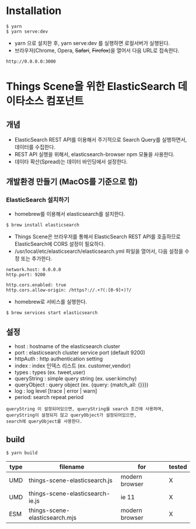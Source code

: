 # Installation

```
$ yarn
$ yarn serve:dev
```

- yarn 으로 설치한 후, yarn serve:dev 를 실행하면 로컬서버가 실행된다.
- 브라우저(Chrome, Opera, ~~Safari~~, ~~Firefox~~)을 열어서 다음 URL로 접속한다.

```
http://0.0.0.0:3000
```

# Things Scene을 위한 ElasticSearch 데이타소스 컴포넌트

## 개념

- ElasticSearch REST API를 이용해서 주기적으로 Search Query를 실행하면서, 데이터를 수집한다.
- REST API 실행을 위해서, elasticsearch-browser npm 모듈을 사용한다.
- 데이타 확산(Spread)는 데이터 바인딩에서 설정한다.

## 개발환경 만들기 (MacOS를 기준으로 함)

### ElasticSearch 설치하기

- homebrew를 이용해서 elasticsearch를 설치한다.

```
$ brew install elasticsearch
```

- Things Scene은 브라우저를 통해서 ElasticSearch REST API를 호출하므로 ElasticSearch에 CORS 설정이 필요하다.
- /usr/local/etc/elasticsearch/elasticsearch.yml 파일을 열어서, 다음 설정을 수정 또는 추가한다.

```
network.host: 0.0.0.0
http.port: 9200

http.cors.enabled: true
http.cors.allow-origin: /https?://.+?(:[0-9]+)?/
```

- homebrew로 서비스를 실행한다.

```
$ brew services start elasticsearch
```

## 설정

- host : hostname of the elasticsearch cluster
- port : elasticsearch cluster service port (default 9200)
- httpAuth : http authentication setting
- index : index 인덱스 리스트 (ex. customer,vendor)
- types : types (ex. tweet,user)
- queryString : simple query string (ex. user:kimchy)
- queryObject : query object (ex. {query: {match_all: {}}})
- log : log level [trace | error | warn]
- period: search repeat period

```
queryString 이 설정되어있으면, queryString을 search 조건에 사용하며,
queryString이 설정되지 않고 queryObject가 설정되어있으면,
search에 queryObject를 사용한다.
```

## build

`$ yarn build`

| type | filename                         | for            | tested |
| ---- | -------------------------------- | -------------- | ------ |
| UMD  | things-scene-elasticsearch.js    | modern browser | X      |
| UMD  | things-scene-elasticsearch-ie.js | ie 11          | X      |
| ESM  | things-scene-elasticsearch.mjs   | modern browser | X      |

